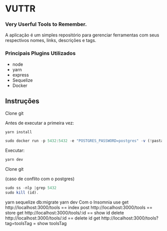 # VUTTR
### Very Userful Tools to Remember. 
A aplicação é um simples repositório para gerenciar ferramentas 
com seus respectivos nomes, links, descrições e tags.
### Principais Plugins Utilizados
+ node
+ yarn
+ express
+ Sequelize
+ Docker



## Instruções
Clone git

Antes de executar a primeira vez:
```js
yarn install
```
```js
sudo docker run -p 5432:5432 -e "POSTGRES_PASSWORD=postgres" -v (!pasta do banco):/var/lib/postgresql/data -d postgres
```
Executar:
```js
yarn dev
```
Clone git

(caso de conflito com o postgres)
```js
sudo ss -nlp |grep 5432
sudo kill (id).
```
yarn sequelize db:migrate
yarn dev
Com o Insomnia use 
get http://localhost:3000/tools == index
post http://localhost:3000/tools == store
get http://localhost:3000/tools/:id == show id
delete http://localhost:3000/tools/:id == delete id
get http://localhost:3000/tools?tag=toolsTag = show toolsTag
